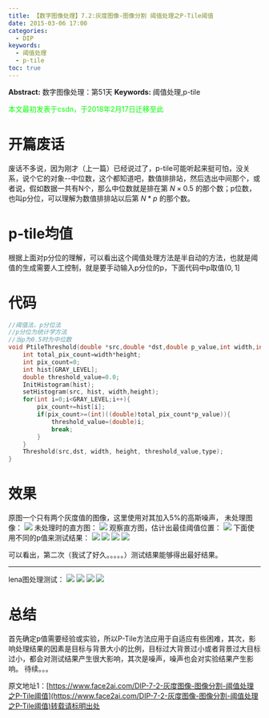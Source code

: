 ```yaml
---
title: 【数字图像处理】7.2:灰度图像-图像分割 阈值处理之P-Tile阈值
date: 2015-03-06 17:00
categories:
  - DIP
keywords:
  - 阈值处理
  - p-tile
toc: true
---
```

**Abstract:** 数字图像处理：第51天
**Keywords:** 阈值处理,p-tile
<!--more-->
<font color="00FF00">本文最初发表于csdn，于2018年2月17日迁移至此</font>
# 开篇废话
废话不多说，因为刚才（上一篇）已经说过了，p-tile可能听起来挺可怕，没关系，说个它的对象--中位数，这个都知道吧，数值排排站，然后选出中间那个，或者说，假如数据一共有N个，那么中位数就是排在第 $N\times 0.5%$ 的那个数；p位数，也叫p分位，可以理解为数值排排站以后第 $N*p$ 的那个数。
# p-tile均值
根据上面对p分位的理解，可以看出这个阈值处理方法是半自动的方法，也就是阈值的生成需要人工控制，就是要手动输入p分位的p，下面代码中p取值$(0 ,1]$
# 代码
```c++
//阈值法，p分位法
//p分位为统计学方法
//当p为0.5时为中位数
void PtileThreshold(double *src,double *dst,double p_value,int width,int height,int type){/*0<p_value<1*/
    int total_pix_count=width*height;
    int pix_count=0;
    int hist[GRAY_LEVEL];
    double threshold_value=0.0;
    InitHistogram(hist);
    setHistogram(src, hist, width,height);
    for(int i=0;i<GRAY_LEVEL;i++){
        pix_count+=hist[i];
        if(pix_count>=(int)((double)total_pix_count*p_value)){
            threshold_value=(double)i;
            break;
        }
    }
    Threshold(src,dst, width, height, threshold_value,type);
}
```
# 效果
原图一个只有两个灰度值的图像，这里使用对其加入5%的高斯噪声，
未处理图像：
![](https://tony4ai-1251394096.cos.ap-hongkong.myqcloud.com/blog_images/DIP-7-2-灰度图像-图像分割-阈值处理之P-Tile阈值/20150306164631631.jpeg)
未处理时的直方图：
![](https://tony4ai-1251394096.cos.ap-hongkong.myqcloud.com/blog_images/DIP-7-2-灰度图像-图像分割-阈值处理之P-Tile阈值/20150306164804279.jpeg)
观察直方图，估计出最佳阈值位置：
![](https://tony4ai-1251394096.cos.ap-hongkong.myqcloud.com/blog_images/DIP-7-2-灰度图像-图像分割-阈值处理之P-Tile阈值/20150306164829925.jpeg)
下面使用不同的p值来测试结果：
![](https://tony4ai-1251394096.cos.ap-hongkong.myqcloud.com/blog_images/DIP-7-2-灰度图像-图像分割-阈值处理之P-Tile阈值/20150306165259105.jpeg)
![](https://tony4ai-1251394096.cos.ap-hongkong.myqcloud.com/blog_images/DIP-7-2-灰度图像-图像分割-阈值处理之P-Tile阈值/20150306165319010.jpeg)
![](https://tony4ai-1251394096.cos.ap-hongkong.myqcloud.com/blog_images/DIP-7-2-灰度图像-图像分割-阈值处理之P-Tile阈值/20150306165244612.jpeg)
![](https://tony4ai-1251394096.cos.ap-hongkong.myqcloud.com/blog_images/DIP-7-2-灰度图像-图像分割-阈值处理之P-Tile阈值/20150306165335998.jpeg)

可以看出，第二次（我试了好久。。。。。）测试结果能够得出最好结果。

----------
lena图处理测试：
![](https://tony4ai-1251394096.cos.ap-hongkong.myqcloud.com/blog_images/DIP-7-2-灰度图像-图像分割-阈值处理之P-Tile阈值/20150306165555993.jpeg)
![](https://tony4ai-1251394096.cos.ap-hongkong.myqcloud.com/blog_images/DIP-7-2-灰度图像-图像分割-阈值处理之P-Tile阈值/20150306165609004.jpeg)
![](https://tony4ai-1251394096.cos.ap-hongkong.myqcloud.com/blog_images/DIP-7-2-灰度图像-图像分割-阈值处理之P-Tile阈值/20150306165622857.jpeg)
![](https://tony4ai-1251394096.cos.ap-hongkong.myqcloud.com/blog_images/DIP-7-2-灰度图像-图像分割-阈值处理之P-Tile阈值/20150306165632934.jpeg)

# 总结
首先确定p值需要经验或实验，所以P-Tile方法应用于自适应有些困难，其次，影响处理结果的因素是目标与背景大小的比例，目标过大背景过小或者背景过大目标过小，都会对测试结果产生很大影响，其次是噪声，噪声也会对实验结果产生影响。
待续。。。





原文地址1：[https://www.face2ai.com/DIP-7-2-灰度图像-图像分割-阈值处理之P-Tile阈值](https://www.face2ai.com/DIP-7-2-灰度图像-图像分割-阈值处理之P-Tile阈值)转载请标明出处
